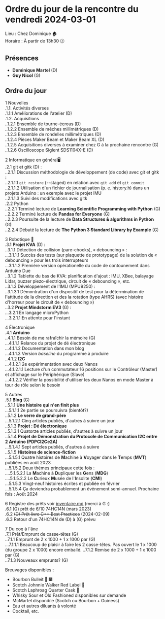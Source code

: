 # Ordre du jour de la rencontre du vendredi 2024-03-01

Lieu :    Chez Dominique  🏠    
Horaire : À partir de 13h30 🕜  
## Présences
* **Dominique Martel** (D)  
* **Guy Nicol** (G)  

## Ordre du jour
1 Nouvelles  
.1.1.  Activités diverses  
.1.1.1 Améliorations de l'atelier (D)  
.1.2.  Acquisitions  
..1.2.1 Ensemble de tourne-écrous (D)  
..1.2.2 Ensemble de mèches millimétriques (D)  
..1.2.3 Ensemble de rondelles millimétriques (D)  
..1.2.4 Pièces Maker Beam et Maker Beam XL (D)  
..1.2.5 Acquisitions diverses à examiner chez G à la prochaine rencontre (G)  
..1.2.6 Oscilloscope Siglent SDS1104X-E (D)  

2 Informatique en général🖥  
.2.1 git et gitk (D) :  
..2.1.1 Discussion méthodologie de développement (de code) avec git et gitk :  
..2.1.1.1 `git restore` (--staged) en relation avec `git add` et `git commit`  
..2.1.1.2 Utilisation d'un fichier de journalisation (p. e. history.h) dans un projets Arduino : un exemple avec le projet IMU  
..2.1.1.3 Suivi des modifications avec gitk  
.2.2 Python  
..2.2.1 Terminé lecture de **Learning Scientific Programming with Python** (G)  
..2.2.2 Terminé lecture de **Pandas for Everyone** (G)  
..2.2.3 Poursuite de la lecture de **Data Structures & algorithms in Python** (G)  
..2.2.4 Débuté la lecture de **The Python 3 Standard Library by Example** (G)  

3 Robotique 🤖  
.3.1 **Projet KVA** (D) :   
..3.1.1 Détection de collision (pare-chocks), « debouncing » :  
...3.1.1.1 Succès des tests (sur plaquette de prototypage) de la solution de « debouncing » pour les trois interrupteurs   
...3.1.1.2 Première version opérationelle du code de contounement dans Arduino Due  
..3.1.2 Tablette du bas de KVA: planification d'ajout : IMU, XBee, balayage Lidar, buzzer piezo-électrique, circuit de « debouncing », etc.  
..3.1.3 Développement de l'IMU (MPU9250) :  
..3.1.3.1 Démontration d'un dispositif de test pour la détermination de l'attitude de la direction et des la rotation (type AHRS) (avec histoire d'horreur pour le circuit de « debouncing »)  
..3.2 **Projet Mindstorm EV3** (G) :  
...3.2.1 En langage microPython  
...3.2.1.1 En attente pour l'instant  

4 Électronique  
.4.1 **Arduino**  
..4.1.1 Besoin de me rafraîchir la mémoire (G)  
...4.1.1.1 Relance du projet de dé électronique  
...4.1.1.2 Documentation dans mon blog  
...4.1.1.3 Version *baseline* du programme à produire  
..4.1.2 **I2C**  
...4.1.2.1 2e expérimentation avec deux Nanos  
...4.1.2.1.1 Lecture d'un commutateur 16 positions sur le Contrôleur (Master) et affichage sur le Périphérique (Slave)  
...4.1.2.2 Vérifier la possibilité d'utiliser les deux Nanos en mode Master à tour de rôle selon le besoin  

5 Autres  
.5.1 **Blog** (G)  
..5.1.1 **Une histoire qui n'en finit plus**  
...5.1.1.1 2e partie se poursuivra (bientôt?)  
..5.1.2 **Le verre de grand-père**  
...5.1.2.1 Cinq articles publiés, d'autres à suivre un jour  
..5.1.3 **Projet : Dé électronique**  
..5.1.3.1 Quatorze articles publiés, d'autres à suivre un jour  
..5.1.4 **Projet de Démonstration du Protocole de Communication I2C entre 2 Arduino (PDPCI2Ce2A)**  
...5.1.4.1 Sept articles publiés, d'autres à suivre  
..5.1.5 **Histoires de science-fiction**  
...5.1.5.1 Quatre histoires de **M**achine à **V**oyager dans le **T**emps (**MVT**) publiées en août 2023  
...5.1.5.2 Deux thèmes principaux cette fois :  
....5.1.5.2.1 La **M**achine à **D**upliquer les **G**ens (**MDG**)  
....5.1.5.2.2 Le **C**urieux **M**usée de l'**I**nsolite (**CMI**)  
...5.1.5.3 Vingt-neuf histoires écrites et publiée en février  
...5.1.5.4 Ça deviendra probablement un événement semi-annuel. Prochaine fois : Août 2024  

6 Registre des prêts voir [inventaire.md](./inventaire.md) (merci à G :)   
.6.1 (G) prêt de 6/10 74HC14N  (mars 2023)  
.6.2 ~~(D) Prêt livre C++ Best Practices~~ (2024-02-09)  
.6.3 Retour d'un 74HC14N de (D) à (G) prévu  

7 Du coq à l'âne  
.7.1 Prêt/Emprunt de casse-têtes (G)  
..7.1.1 Emprunt de 2 x 1000 + 1 x 1000 par (G)  
...7.1.1.1 Beaucoup de plaisir à faire les 2 casse-têtes. Pas ouvert le 1 x 1000 (du groupe 2 x 1000) encore emballé. 
..7.1.2 Remise de 2 x 1000 + 1 x 1000 par (G)  
..7.1.3 Nouveaux emprunts? (G)  

Breuvages disponibles :
  * Bourbon Bulleit 🥃 🎆  
  * Scotch Johnnie Walker Red Label 🥃
  * Scotch Laphroag Quarter Cask 🥃
  * Whisky Sour et Old Fashioned disponibles sur demande
  * McMartel disponible (Scotch ou Bourbon + Guiness)
  * Eau et autres diluants à volonté
  * Cocktail, etc.
